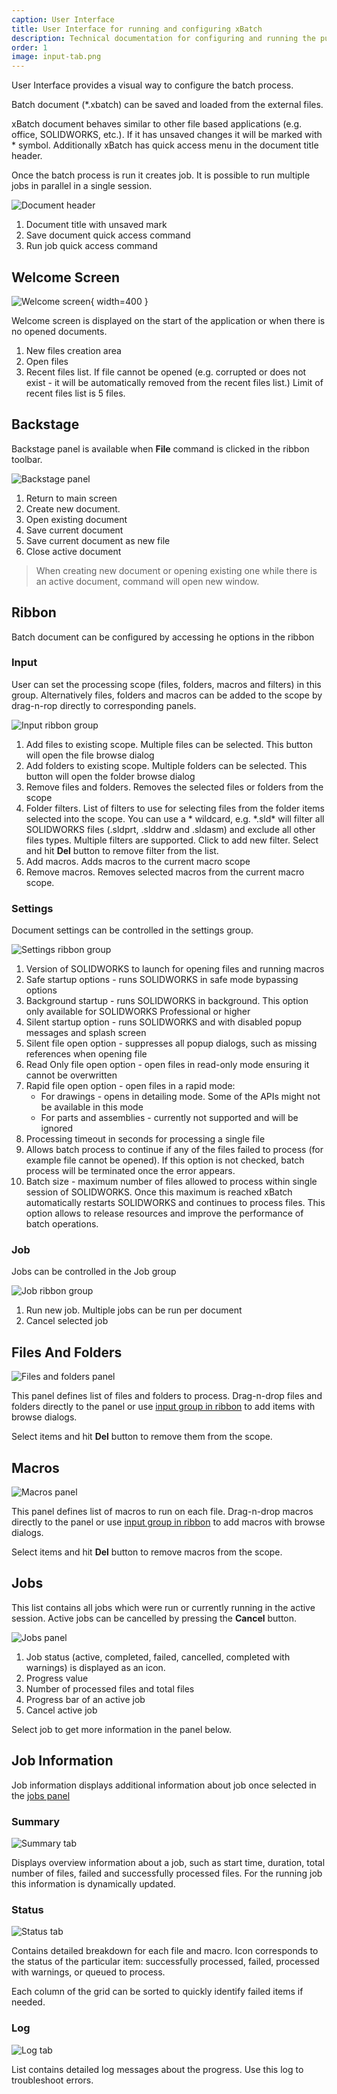 ```yaml
---
caption: User Interface
title: User Interface for running and configuring xBatch
description: Technical documentation for configuring and running the publishing job of xBatch using User Interface
order: 1
image: input-tab.png
---
```

User Interface provides a visual way to configure the batch process.

Batch document (*.xbatch) can be saved and loaded from the external files. 

xBatch document behaves similar to other file based applications (e.g. office, SOLIDWORKS, etc.). If it has unsaved changes it will be marked with * symbol. Additionally xBatch has quick access menu in the document title header.

Once the batch process is run it creates job. It is possible to run multiple jobs in parallel in a single session.

![Document header](document-header.png)

1. Document title with unsaved mark
1. Save document quick access command
1. Run job quick access command

## Welcome Screen

![Welcome screen](welcome-screen.png){ width=400 }

Welcome screen is displayed on the start of the application or when there is no opened documents.

1. New files creation area
1. Open files
1. Recent files list. If file cannot be opened (e.g. corrupted or does not exist - it will be automatically removed from the recent files list.) Limit of recent files list is 5 files.

## Backstage

Backstage panel is available when **File** command is clicked in the ribbon toolbar.

![Backstage panel](backstage.png)

1. Return to main screen
1. Create new document. 
1. Open existing document
1. Save current document
1. Save current document as new file
1. Close active document

> When creating new document or opening existing one while there is an active document, command will open new window.

## Ribbon

Batch document can be configured by accessing he options in the ribbon

### Input

User can set the processing scope (files, folders, macros and filters) in this group. Alternatively files, folders and macros can be added to the scope by drag-n-rop directly to corresponding panels.

![Input ribbon group](ribbon-bar-input.png)

1. Add files to existing scope. Multiple files can be selected. This button will open the file browse dialog
1. Add folders to existing scope. Multiple folders can be selected. This button will open the folder browse dialog
1. Remove files and folders. Removes the selected files or folders from the scope
1. Folder filters. List of filters to use for selecting files from the folder items selected into the scope. You can use a * wildcard, e.g. \*.sld\* will filter all SOLIDWORKS files (.sldprt, .slddrw and .sldasm) and exclude all other files types. Multiple filters are supported. Click to add new filter. Select and hit **Del** button to remove filter from the list.
1. Add macros. Adds macros to the current macro scope
1. Remove macros. Removes selected macros from the current macro scope.

### Settings

Document settings can be controlled in the settings group.

![Settings ribbon group](ribbon-bar-settings.png)

1. Version of SOLIDWORKS to launch for opening files and running macros
1. Safe startup options - runs SOLIDWORKS in safe mode bypassing options
1. Background startup - runs SOLIDWORKS in background. This option only available for SOLIDWORKS Professional or higher
1. Silent startup option - runs SOLIDWORKS and with disabled popup messages and splash screen
1. Silent file open option - suppresses all popup dialogs, such as missing references when opening file
1. Read Only file open option - open files in read-only mode ensuring it cannot be overwritten
1. Rapid file open option - open files in a rapid mode:
    * For drawings - opens in detailing mode. Some of the APIs might not be available in this mode
    * For parts and assemblies - currently not supported and will be ignored
1. Processing timeout in seconds for processing a single file
1. Allows batch process to continue if any of the files failed to process (for example file cannot be opened). If this option is not checked, batch process will be terminated once the error appears.
1. Batch size - maximum number of files allowed to process within single session of SOLIDWORKS. Once this maximum is reached xBatch automatically restarts SOLIDWORKS and continues to process files. This option allows to release resources and improve the performance of batch operations.

### Job

Jobs can be controlled in the Job group

![Job ribbon group](ribbon-bar-job.png)

1. Run new job. Multiple jobs can be run per document
1. Cancel selected job

## Files And Folders

![Files and folders panel](files-and-folders-panel.png)

This panel defines list of files and folders to process. Drag-n-drop files and folders directly to the panel or use [input group in ribbon](#input) to add items with browse dialogs.

Select items and hit **Del** button to remove them from the scope.

## Macros

![Macros panel](macros-panel.png)

This panel defines list of macros to run on each file. Drag-n-drop macros directly to the panel or use [input group in ribbon](#input) to add macros with browse dialogs.

Select items and hit **Del** button to remove macros from the scope.

## Jobs

This list contains all jobs which were run or currently running in the active session. Active jobs can be cancelled by pressing the **Cancel** button.

![Jobs panel](jobs-panel.png)

1. Job status (active, completed, failed, cancelled, completed with warnings) is displayed as an icon.
1. Progress value
1. Number of processed files and total files
1. Progress bar of an active job
1. Cancel active job

Select job to get more information in the panel below.

## Job Information

Job information displays additional information about job once selected in the [jobs panel](#jobs)

### Summary

![Summary tab](summary-tab.png)

Displays overview information about a job, such as start time, duration, total number of files, failed and successfully processed files. For the running job this information is dynamically updated.

### Status

![Status tab](status-tab.png)

Contains detailed breakdown for each file and macro. Icon corresponds to the status of the particular item: successfully processed, failed, processed with warnings, or queued to process.

Each column of the grid can be sorted to quickly identify failed items if needed.

### Log

![Log tab](log-tab.png)

List contains detailed log messages about the progress. Use this log to troubleshoot errors.